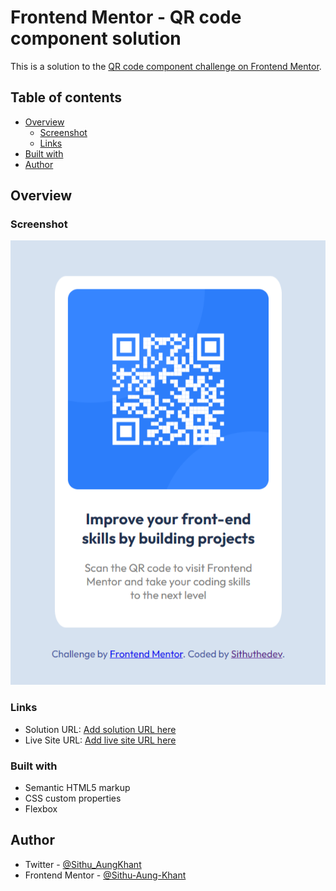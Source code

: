# Frontend Mentor - QR code component solution

This is a solution to the [QR code component challenge on Frontend Mentor](https://www.frontendmentor.io/challenges/qr-code-component-iux_sIO_H).

## Table of contents

- [Overview](#overview)
  - [Screenshot](#screenshot)
  - [Links](#links)
- [Built with](#built-with)
- [Author](#author)

## Overview

### Screenshot

![](./images/qr-code-screenshot.png)

### Links

- Solution URL: [Add solution URL here](https://www.frontendmentor.io/solutions/qrcodecomponent-GIUZ4pszCM)
- Live Site URL: [Add live site URL here](https://main--qr-code-sithuthedev.netlify.app/)

### Built with

- Semantic HTML5 markup
- CSS custom properties
- Flexbox

## Author

- Twitter - [@Sithu_AungKhant](https://twitter.com/Sithu_AungKhant)
- Frontend Mentor - [@Sithu-Aung-Khant](https://www.frontendmentor.io/profile/Sithu-Aung-Khant)

